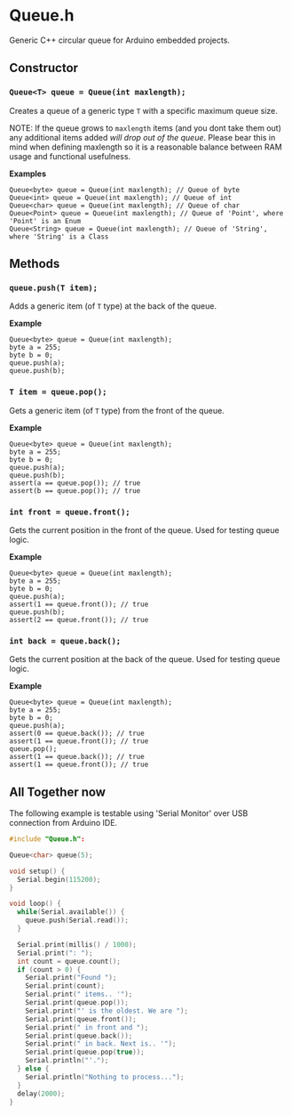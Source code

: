 # Queue.h

Generic C++ circular queue for Arduino embedded projects.

## Constructor

### `Queue<T> queue = Queue(int maxlength);`

Creates a queue of a generic type `T` with a specific maximum queue size. 

NOTE: If the queue grows to `maxlength` items (and you dont take them out) any additional items added *will drop out of the queue*.
Please bear this in mind when defining maxlength so it is a reasonable balance between RAM usage and functional usefulness.

**Examples**

```
Queue<byte> queue = Queue(int maxlength); // Queue of byte
Queue<int> queue = Queue(int maxlength); // Queue of int
Queue<char> queue = Queue(int maxlength); // Queue of char
Queue<Point> queue = Queue(int maxlength); // Queue of 'Point', where 'Point' is an Enum 
Queue<String> queue = Queue(int maxlength); // Queue of 'String', where 'String' is a Class
```

## Methods

### `queue.push(T item);`

Adds a generic item (of `T` type) at the back of the queue.

**Example**

```
Queue<byte> queue = Queue(int maxlength);
byte a = 255;
byte b = 0;
queue.push(a);
queue.push(b);
```

### `T item = queue.pop();`

Gets a generic item (of `T` type) from the front of the queue.

**Example**

```
Queue<byte> queue = Queue(int maxlength); 
byte a = 255;
byte b = 0;
queue.push(a);
queue.push(b);
assert(a == queue.pop()); // true
assert(b == queue.pop()); // true
```

### `int front = queue.front();`

Gets the current position in the front of the queue. Used for testing queue logic.

**Example**

```
Queue<byte> queue = Queue(int maxlength); 
byte a = 255;
byte b = 0;
queue.push(a);
assert(1 == queue.front()); // true
queue.push(b);
assert(2 == queue.front()); // true
```

### `int back = queue.back();`

Gets the current position at the back of the queue. Used for testing queue logic.

**Example**

```
Queue<byte> queue = Queue(int maxlength); 
byte a = 255;
byte b = 0;
queue.push(a);
assert(0 == queue.back()); // true
assert(1 == queue.front()); // true
queue.pop();
assert(1 == queue.back()); // true
assert(1 == queue.front()); // true
```

## All Together now

The following example is testable using 'Serial Monitor' over USB connection from Arduino IDE.

```cpp
#include "Queue.h":

Queue<char> queue(5);

void setup() {
  Serial.begin(115200);
}

void loop() {
  while(Serial.available()) {
    queue.push(Serial.read());
  }

  Serial.print(millis() / 1000);
  Serial.print(": ");
  int count = queue.count();
  if (count > 0) {
    Serial.print("Found ");
    Serial.print(count);
    Serial.print(" items.. '");
    Serial.print(queue.pop());
    Serial.print("' is the oldest. We are ");
    Serial.print(queue.front());
    Serial.print(" in front and ");
    Serial.print(queue.back());
    Serial.print(" in back. Next is.. '");
    Serial.print(queue.pop(true));
    Serial.println("'.");
  } else {
    Serial.println("Nothing to process..."); 
  }
  delay(2000);
}
```
